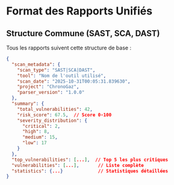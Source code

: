 # Format des Rapports Unifiés 
## Structure Commune (SAST, SCA, DAST)  
  
Tous les rapports suivent cette structure de base :  
  
```json  
{  
  "scan_metadata": {  
    "scan_type": "SAST|SCA|DAST",  
    "tool": "Nom de l'outil utilisé",  
    "scan_date": "2025-10-31T00:05:31.839630",  
    "project": "ChronoGaz",  
    "parser_version": "1.0.0"  
  },  
  "summary": {  
    "total_vulnerabilities": 42,  
    "risk_score": 67.5,  // Score 0-100  
    "severity_distribution": {  
      "critical": 2,  
      "high": 8,  
      "medium": 15,  
      "low": 17  
    }  
  },  
  "top_vulnerabilities": [...],  // Top 5 les plus critiques  
  "vulnerabilities": [...],       // Liste complète  
  "statistics": {...}             // Statistiques détaillées  
}